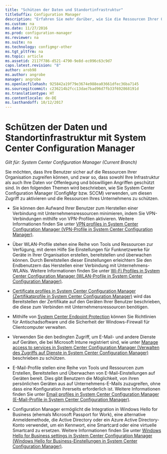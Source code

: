 ```yaml
---
title: "Schützen der Daten und Standortinfrastruktur"
titleSuffix: Configuration Manager
description: "Erfahren Sie mehr darüber, wie Sie die Ressourcen Ihrer Organisation mit System Center Configuration Manager vor Risiken oder böswilligen Angriffen schützen."
ms.custom: na
ms.date: 11/27/2016
ms.prod: configuration-manager
ms.reviewer: na
ms.suite: na
ms.technology: configmgr-other
ms.tgt_pltfrm: na
ms.topic: article
ms.assetid: 2117f786-d521-4790-9e8d-ec096c63c9d7
caps.latest.revision: "8"
author: arob98
ms.author: angrobe
manager: angrobe
ms.openlocfilehash: 925842a19f79e3674e988ea03661dfec36ba7145
ms.sourcegitcommit: c236214b2fcc13dae7bad96d7fb33f692868191d
ms.translationtype: HT
ms.contentlocale: de-DE
ms.lasthandoff: 10/12/2017
---
```

# <a name="protect-data-and-site-infrastructure-with-system-center-configuration-manager"></a>Schützen der Daten und Standortinfrastruktur mit System Center Configuration Manager

*Gilt für: System Center Configuration Manager (Current Branch)*


Sie möchten, dass Ihre Benutzer sicher auf die Ressourcen Ihrer Organisation zugreifen können, und zwar so, dass sowohl Ihre Infrastruktur als auch Ihre Daten vor Offenlegung und böswilligen Angriffen geschützt sind. In den folgenden Themen wird beschrieben, wie Sie System Center Configuration Manager (ConfigMgr bzw. SCCM) verwenden, um diesen Zugriff zu aktivieren und die Ressourcen Ihres Unternehmens zu schützen.  

-   Sie können den Aufwand Ihrer Benutzer zum Herstellen einer Verbindung mit Unternehmensressourcen minimieren, indem Sie VPN-Verbindungen mithilfe von VPN-Profilen aktivieren. Weitere Informationen finden Sie unter [VPN profiles in System Center Configuration Manager (VPN-Profile in System Center Configuration Manager)](../deploy-use/vpn-profiles.md).  

-   Über WLAN-Profile stehen eine Reihe von Tools und Ressourcen zur Verfügung, mit deren Hilfe Sie Einstellungen für Funknetzwerke für Geräte in Ihrer Organisation erstellen, bereitstellen und überwachen können. Durch Bereitstellen dieser Einstellungen erleichtern Sie den Endbenutzern das Herstellen einer Verbindung mit Unternehmens-WLANs. Weitere Informationen finden Sie unter [Wi-Fi Profiles in System Center Configuration Manager (WLAN-Profile in System Center Configuration Manager)](/sccm/protect/deploy-use/create-wifi-profiles).  

-   [Certificate profiles in System Center Configuration Manager (Zertifikatprofile in System Center Configuration Manager)](../deploy-use/introduction-to-certificate-profiles.md) wird das Bereitstellen der Zertifikate auf den Geräten Ihrer Benutzer beschrieben, die diese zum Verbinden mit Unternehmensressourcen benötigen.  

-   Mithilfe von [System Center Endpoint Protection](../deploy-use/endpoint-protection.md) können Sie Richtlinien für Antischadsoftware und die Sicherheit der Windows-Firewall für Clientcomputer verwalten.  

-   Verwenden Sie den bedingten Zugriff, um E-Mail- und andere Dienste auf Geräten, die bei Microsoft Intune registriert sind, wie unter [Manage access to services in System Center Configuration Manager (Verwalten des Zugriffs auf Dienste in System Center Configuration Manager)](../deploy-use/manage-access-to-services.md) beschrieben zu schützen.  

-   E-Mail-Profile stellen eine Reihe von Tools und Ressourcen zum Erstellen, Bereitstellen und Überwachen von E-Mail-Einstellungen auf Geräten bereit. Dies gibt Benutzern die Möglichkeit, von ihren persönlichen Geräten aus auf Unternehmens-E-Mails zuzugreifen, ohne dass eine Konfiguration ihrerseits erforderlich ist. Weitere Informationen finden Sie unter [Email profiles in System Center Configuration Manager (E-Mail-Profile in System Center Configuration Manager)](../deploy-use/introduction-to-email-profiles.md).  

-   Configuration Manager ermöglicht die Integration in Windows Hello for Business (ehemals Microsoft Passport for Work), eine alternative Anmeldemethode, die Active Directory oder ein Azure Active Directory-Konto verwendet, um ein Kennwort, eine Smartcard oder eine virtuelle Smartcard zu ersetzen. Weitere Informationen finden Sie unter [Windows Hello for Business settings in System Center Configuration Manager (Windows Hello for Business-Einstellungen in System Center Configuration Manager)](../deploy-use/windows-hello-for-business-settings.md).  
